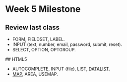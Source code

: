 Week 5 Milestone
==========

## Review last class

* FORM, FIELDSET, LABEL.
* INPUT (text, number, email, password, submit, reset).
* SELECT, OPTION, OPTGROUP.

## HTML5

* AUTOCOMPLETE, INPUT (file), LIST, [DATALIST](https://developer.mozilla.org/en-US/docs/Web/HTML/Element/datalist).
* [MAP](https://developer.mozilla.org/en-US/docs/Web/HTML/Element/map), AREA, USEMAP.
